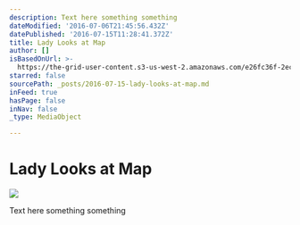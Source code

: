 ```yaml
---
description: Text here something something
dateModified: '2016-07-06T21:45:56.432Z'
datePublished: '2016-07-15T11:28:41.372Z'
title: Lady Looks at Map
author: []
isBasedOnUrl: >-
  https://the-grid-user-content.s3-us-west-2.amazonaws.com/e26fc36f-2ec2-4085-a72d-198b84a7c713.jpg
starred: false
sourcePath: _posts/2016-07-15-lady-looks-at-map.md
inFeed: true
hasPage: false
inNav: false
_type: MediaObject

---
```

# Lady Looks at Map
![](https://the-grid-user-content.s3-us-west-2.amazonaws.com/e26fc36f-2ec2-4085-a72d-198b84a7c713.jpg)

Text here something something